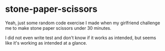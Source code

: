# stone-paper-scissors
Yeah, just some random code exercise I made when my girlfriend challenge me to make stone paper scissors under 30 minutes.

I did not even write test and don't know if it works as intended, but seems like it's working as intended at a glance.
